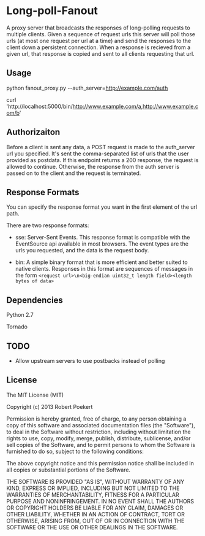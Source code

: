 Long-poll-Fanout
================

A proxy server that broadcasts the responses of long-polling requests to multiple clients. Given a sequence of request urls this server will poll those urls (at most one request per url at a time) and send the responses to the client down a persistent connection. When a response is recieved from a given url, that response is copied and sent to all clients requesting that url.

Usage
-----

python fanout\_proxy.py --auth\_server=http://example.com/auth

curl 'http://localhost:5000/bin/http://www.example.com/a,http://www.example.com/b'

Authorizaiton
-------------

Before a client is sent any data, a POST request is made to the auth\_server url you specified. It's sent the comma-separated list of urls that the user provided as postdata. If this endpoint returns a 200 response, the request is allowed to continue. Otherwise, the response from the auth server is passed on to the client and the request is terminated.

Response Formats
---------------

You can specify the response format you want in the first element of the url path.

There are two response formats:

* sse: Server-Sent Events. This response format is compatible with the EventSource api available in most browsers. The event types are the urls you requested, and the data is the request body.

* bin: A simple binary format that is more efficient and better suited to native clients. Responses in this format are sequences of messages in the form `<request url>\n<big-endian uint32_t length field><length bytes of data>`

Dependencies
------------

Python 2.7

Tornado

TODO
-----

* Allow upstream servers to use postbacks instead of polling

License
-------

The MIT License (MIT)

Copyright (c) 2013 Robert Poekert

Permission is hereby granted, free of charge, to any person obtaining a copy
of this software and associated documentation files (the "Software"), to deal
in the Software without restriction, including without limitation the rights
to use, copy, modify, merge, publish, distribute, sublicense, and/or sell
copies of the Software, and to permit persons to whom the Software is
furnished to do so, subject to the following conditions:

The above copyright notice and this permission notice shall be included in
all copies or substantial portions of the Software.

THE SOFTWARE IS PROVIDED "AS IS", WITHOUT WARRANTY OF ANY KIND, EXPRESS OR
IMPLIED, INCLUDING BUT NOT LIMITED TO THE WARRANTIES OF MERCHANTABILITY,
FITNESS FOR A PARTICULAR PURPOSE AND NONINFRINGEMENT. IN NO EVENT SHALL THE
AUTHORS OR COPYRIGHT HOLDERS BE LIABLE FOR ANY CLAIM, DAMAGES OR OTHER
LIABILITY, WHETHER IN AN ACTION OF CONTRACT, TORT OR OTHERWISE, ARISING FROM,
OUT OF OR IN CONNECTION WITH THE SOFTWARE OR THE USE OR OTHER DEALINGS IN
THE SOFTWARE.


